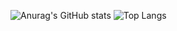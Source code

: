 ![Anurag's GitHub stats](https://github-readme-stats.vercel.app/api?username=Avril-Cui&theme=radial&show_icons=true)
![Top Langs](https://github-readme-stats.vercel.app/api/top-langs/?username=Avril-Cui&theme=radial)
